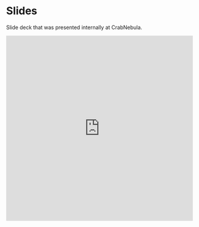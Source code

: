 # Slides

Slide deck that was presented internally at CrabNebula.

<iframe
src="https://drive.google.com/viewerng/viewer?embedded=true&url=https://github.com/crabnebula-dev/tauri-fuzz/raw/main/docs/presentation/fuzzer-presentation.pdf"
style="width:100%;
height:500px;"
frameborder="0">
</iframe>
